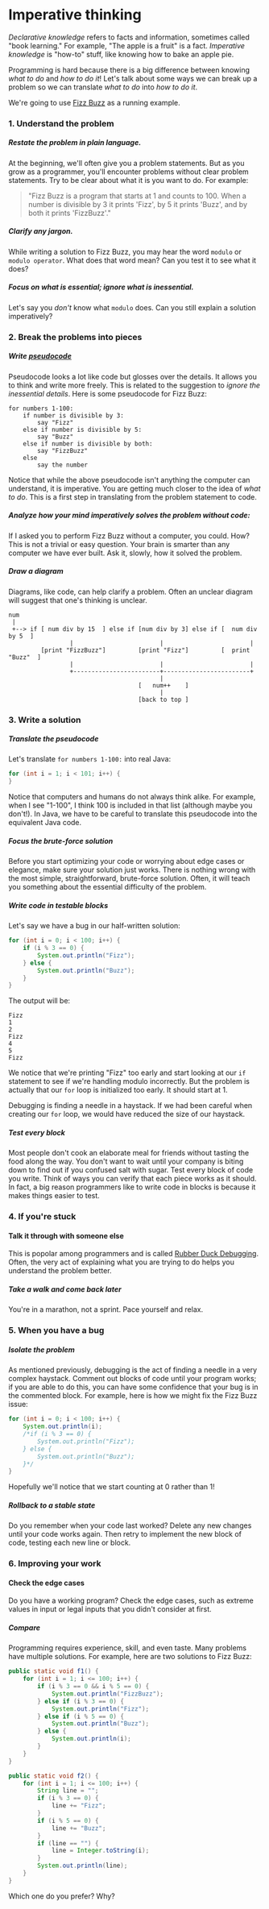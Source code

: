 # Imperative thinking

*Declarative knowledge* refers to facts and information, sometimes called "book learning." For example, "The apple is a fruit" is a fact. *Imperative knowledge* is "how-to" stuff, like knowing how to bake an apple pie.

Programming is hard because there is a big difference between knowing *what to do* and *how to do it*! Let's talk about some ways we can break up a problem so we can translate *what to do* into *how to do it*.

We're going to use [Fizz Buzz](http://programmingbydoing.com/a/fizzbuzz.html) as a running example.

### 1. Understand the problem

##### Restate the problem in plain language.

At the beginning, we'll often give you a problem statements. But as you grow as a programmer, you'll encounter problems without clear problem statements. Try to be clear about what it is you want to do. For example:

> "Fizz Buzz is a program that starts at 1 and counts to 100. When a number is divisible by 3 it prints 'Fizz', by 5 it prints 'Buzz', and by both it prints 'FizzBuzz'."

##### Clarify any jargon.
While writing a solution to Fizz Buzz, you may hear the word `modulo` or `modulo operator`. What does that word mean? Can you test it to see what it does?

##### Focus on what is essential; ignore what is inessential.
Let's say you *don't* know what `modulo` does. Can you still explain a solution imperatively?

### 2. Break the problems into pieces
##### Write [pseudocode](http://en.wikipedia.org/wiki/Pseudocode)
Pseudocode looks a lot like code but glosses over the details. It allows you to think and write more freely. This is related to the suggestion to *ignore the inessential details*. Here is some pseudocode for Fizz Buzz:

```
for numbers 1-100:
    if number is divisible by 3:
        say "Fizz"
    else if number is divisible by 5:
        say "Buzz"
    else if number is divisible by both:
        say "FizzBuzz"
    else
        say the number
```

Notice that while the above pseudocode isn't anything the computer can understand, it is imperative. You are getting much closer to the idea of *what to do*. This is a first step in translating from the problem statement to code.

##### Analyze how your mind imperatively solves the problem without code:
If I asked you to perform Fizz Buzz without a computer, you could. How? This is not a trivial or easy question. Your brain is smarter than any computer we have ever built. Ask it, slowly, how it solved the problem.

##### Draw a diagram
Diagrams, like code, can help clarify a problem. Often an unclear diagram will suggest that one's thinking is unclear.

```
num
 |
 +--> if [ num div by 15  ] else if [num div by 3] else if [  num div by 5  ]
                 |                        |                        |
         [print "FizzBuzz"]         [print "Fizz"]         [  print "Buzz"  ]
                 |                        |                        |
                 +------------------------+------------------------+
                                          |
                                    [   num++    ]
                                          |
                                    [back to top ]
```

### 3. Write a solution

##### Translate the pseudocode
Let's translate `for numbers 1-100:` into real Java:

```java
for (int i = 1; i < 101; i++) {
}
```

Notice that computers and humans do not always think alike. For example, when I see "1-100", I think 100 is included in that list (although maybe you don't!). In Java, we have to be careful to translate this pseudocode into the equivalent Java code.

##### Focus the brute-force solution
Before you start optimizing your code or worrying about edge cases or elegance, make sure your solution just works. There is nothing wrong with the most simple, straightforward, brute-force solution. Often, it will teach you something about the essential difficulty of the problem.


##### Write code in testable blocks

Let's say we have a bug in our half-written solution:

```java
for (int i = 0; i < 100; i++) {
    if (i % 3 == 0) {
        System.out.println("Fizz");
    } else {
        System.out.println("Buzz");
    }
}
```

The output will be:

```
Fizz
1
2
Fizz
4
5
Fizz
```

We notice that we're printing "Fizz" too early and start looking at our `if` statement to see if we're handling modulo incorrectly. But the problem is actually that our `for` loop is initialized too early. It should start at 1.

Debugging is finding a needle in a haystack. If we had been careful when creating our `for` loop, we would have reduced the size of our haystack.

##### Test every block
Most people don't cook an elaborate meal for friends without tasting the food along the way. You don't want to wait until your company is biting down to find out if you confused salt with sugar. Test every block of code you write. Think of ways you can verify that each piece works as it should. In fact, a big reason programmers like to write code in blocks is because it makes things easier to test.

### 4. If you're stuck

#### Talk it through with someone else
This is popolar among programmers and is called [Rubber Duck Debugging](http://en.wikipedia.org/wiki/Rubber_duck_debugging). Often, the very act of explaining what you are trying to do helps you understand the problem better.

##### Take a walk and come back later
You're in a marathon, not a sprint. Pace yourself and relax.

### 5. When you have a bug

##### Isolate the problem
As mentioned previously, debugging is the act of finding a needle in a very complex haystack. Comment out blocks of code until your program works; if you are able to do this, you can have some confidence that your bug is in the commented block. For example, here is how we might fix the Fizz Buzz issue:

```java
for (int i = 0; i < 100; i++) {
    System.out.println(i);
    /*if (i % 3 == 0) {
        System.out.println("Fizz");
    } else {
        System.out.println("Buzz");
    }*/
}
```
Hopefully we'll notice that we start counting at 0 rather than 1!

##### Rollback to a stable state
Do you remember when your code last worked? Delete any new changes until your code works again. Then retry to implement the new block of code, testing each new line or block.

### 6. Improving your work

#### Check the edge cases
Do you have a working program? Check the edge cases, such as extreme values in input or legal inputs that you didn't consider at first.

##### Compare
Programming requires experience, skill, and even taste. Many problems have multiple solutions. For example, here are two solutions to Fizz Buzz:

```java
public static void f1() {
    for (int i = 1; i <= 100; i++) {
        if (i % 3 == 0 && i % 5 == 0) {
            System.out.println("FizzBuzz");
        } else if (i % 3 == 0) {
            System.out.println("Fizz");
        } else if (i % 5 == 0) {
            System.out.println("Buzz");
        } else {
            System.out.println(i);
        }
    }
}
```
```java
public static void f2() {
    for (int i = 1; i <= 100; i++) {
        String line = "";
        if (i % 3 == 0) {
            line += "Fizz";
        }
        if (i % 5 == 0) {
            line += "Buzz";
        }
        if (line == "") {
            line = Integer.toString(i);
        }
        System.out.println(line);
    }
}
```

Which one do you prefer? Why?
